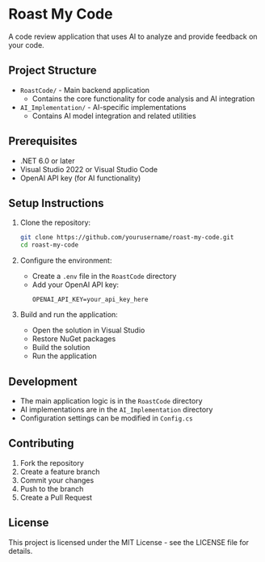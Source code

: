 # Roast My Code

A code review application that uses AI to analyze and provide feedback on your code.

## Project Structure

- `RoastCode/` - Main backend application
  - Contains the core functionality for code analysis and AI integration
- `AI_Implementation/` - AI-specific implementations
  - Contains AI model integration and related utilities

## Prerequisites

- .NET 6.0 or later
- Visual Studio 2022 or Visual Studio Code
- OpenAI API key (for AI functionality)

## Setup Instructions

1. Clone the repository:
   ```bash
   git clone https://github.com/yourusername/roast-my-code.git
   cd roast-my-code
   ```

2. Configure the environment:
   - Create a `.env` file in the `RoastCode` directory
   - Add your OpenAI API key:
     ```
     OPENAI_API_KEY=your_api_key_here
     ```

3. Build and run the application:
   - Open the solution in Visual Studio
   - Restore NuGet packages
   - Build the solution
   - Run the application

## Development

- The main application logic is in the `RoastCode` directory
- AI implementations are in the `AI_Implementation` directory
- Configuration settings can be modified in `Config.cs`

## Contributing

1. Fork the repository
2. Create a feature branch
3. Commit your changes
4. Push to the branch
5. Create a Pull Request

## License

This project is licensed under the MIT License - see the LICENSE file for details.